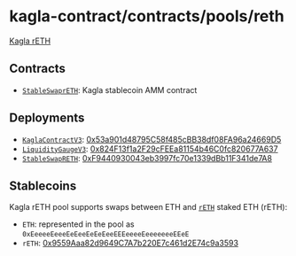 # kagla-contract/contracts/pools/reth

[Kagla rETH]()

## Contracts

- [`StableSwaprETH`](StableSwapRETH.vy): Kagla stablecoin AMM contract

## Deployments

- [`KaglaContractV3`](../../tokens/KaglaTokenV3.vy):  [0x53a901d48795C58f485cBB38df08FA96a24669D5](https://etherscan.io/address/0x53a901d48795C58f485cBB38df08FA96a24669D5)
- [`LiquidityGaugeV3`](https://github.com/kagla-finance/kagla-dao-contracts/blob/master/contracts/gauges/LiquidityGaugeV3.vy): [0x824F13f1a2F29cFEEa81154b46C0fc820677A637](https://etherscan.io/address/0x824F13f1a2F29cFEEa81154b46C0fc820677A637)
- [`StableSwapRETH`](StableSwapRETH.vy): [0xF9440930043eb3997fc70e1339dBb11F341de7A8](https://etherscan.io/address/0xF9440930043eb3997fc70e1339dBb11F341de7A8)

## Stablecoins

Kagla rETH pool supports swaps between ETH and [`rETH`](https://github.com/stafiprotocol/) staked ETH (rETH):

- `ETH`: represented in the pool as `0xEeeeeEeeeEeEeeEeEeEeeEEEeeeeEeeeeeeeEEeE`
- `rETH`: [0x9559Aaa82d9649C7A7b220E7c461d2E74c9a3593](https://etherscan.io/token/0x9559aaa82d9649c7a7b220e7c461d2e74c9a3593#code)
